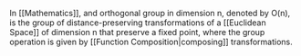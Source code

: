 In [[Mathematics]], and orthogonal group in dimension n, denoted by O(n), is the group of distance-preserving transformations of a [[Euclidean Space]] of dimension n that preserve a fixed point, where the group operation is given by [[Function Composition|composing]] transformations.